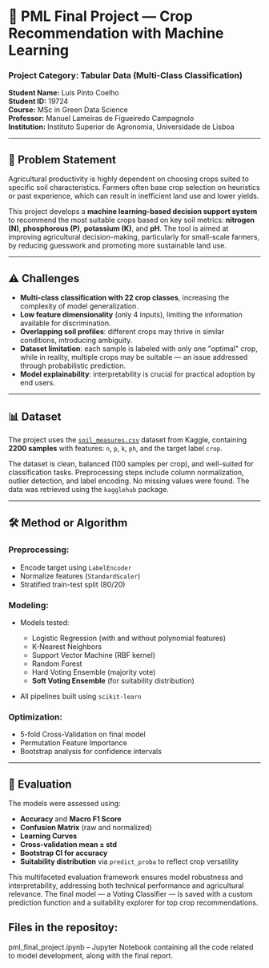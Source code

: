 # 🌱 PML Final Project — Crop Recommendation with Machine Learning

### Project Category: Tabular Data (Multi-Class Classification)  
**Student Name:** Luís Pinto Coelho  
**Student ID:** 19724  
**Course:** MSc in Green Data Science  
**Professor:** Manuel Lameiras de Figueiredo Campagnolo  
**Institution:** Instituto Superior de Agronomia, Universidade de Lisboa  

---

## 🧠 Problem Statement

Agricultural productivity is highly dependent on choosing crops suited to specific soil characteristics. Farmers often base crop selection on heuristics or past experience, which can result in inefficient land use and lower yields. 

This project develops a **machine learning-based decision support system** to recommend the most suitable crops based on key soil metrics: **nitrogen (N)**, **phosphorous (P)**, **potassium (K)**, and **pH**. The tool is aimed at improving agricultural decision-making, particularly for small-scale farmers, by reducing guesswork and promoting more sustainable land use.

---

## ⚠️ Challenges

- **Multi-class classification with 22 crop classes**, increasing the complexity of model generalization.
- **Low feature dimensionality** (only 4 inputs), limiting the information available for discrimination.
- **Overlapping soil profiles**: different crops may thrive in similar conditions, introducing ambiguity.
- **Dataset limitation**: each sample is labeled with only one "optimal" crop, while in reality, multiple crops may be suitable — an issue addressed through probabilistic prediction.
- **Model explainability**: interpretability is crucial for practical adoption by end users.

---

## 📊 Dataset

The project uses the [`soil_measures.csv`](https://www.kaggle.com/datasets/mohamedmostafa259/soil-measures) dataset from Kaggle, containing **2200 samples** with features: `n`, `p`, `k`, `ph`, and the target label `crop`.

The dataset is clean, balanced (100 samples per crop), and well-suited for classification tasks. Preprocessing steps include column normalization, outlier detection, and label encoding. No missing values were found. The data was retrieved using the `kagglehub` package.

---

## 🛠️ Method or Algorithm

### Preprocessing:
- Encode target using `LabelEncoder`
- Normalize features (`StandardScaler`)
- Stratified train-test split (80/20)

### Modeling:
- Models tested: 
  - Logistic Regression (with and without polynomial features)
  - K-Nearest Neighbors
  - Support Vector Machine (RBF kernel)
  - Random Forest
  - Hard Voting Ensemble (majority vote)
  - **Soft Voting Ensemble** (for suitability distribution)

- All pipelines built using `scikit-learn`

### Optimization:
- 5-fold Cross-Validation on final model
- Permutation Feature Importance
- Bootstrap analysis for confidence intervals

---

## 📏 Evaluation

The models were assessed using:
- **Accuracy** and **Macro F1 Score**
- **Confusion Matrix** (raw and normalized)
- **Learning Curves**
- **Cross-validation mean ± std**
- **Bootstrap CI for accuracy**
- **Suitability distribution** via `predict_proba` to reflect crop versatility

This multifaceted evaluation framework ensures model robustness and interpretability, addressing both technical performance and agricultural relevance. The final model — a Voting Classifier — is saved with a custom prediction function and a suitability explorer for top crop recommendations.

## Files in the repositoy:

pml_final_project.ipynb – Jupyter Notebook containing all the code related to model development, along with the final report.

